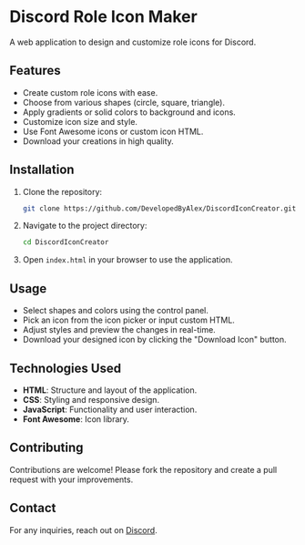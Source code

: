 
# Discord Role Icon Maker

A web application to design and customize role icons for Discord.

## Features

- Create custom role icons with ease.
- Choose from various shapes (circle, square, triangle).
- Apply gradients or solid colors to background and icons.
- Customize icon size and style.
- Use Font Awesome icons or custom icon HTML.
- Download your creations in high quality.

## Installation

1. Clone the repository:

   ```bash
   git clone https://github.com/DevelopedByAlex/DiscordIconCreator.git
   ```

2. Navigate to the project directory:

   ```bash
   cd DiscordIconCreator
   ```

3. Open `index.html` in your browser to use the application.

## Usage

- Select shapes and colors using the control panel.
- Pick an icon from the icon picker or input custom HTML.
- Adjust styles and preview the changes in real-time.
- Download your designed icon by clicking the "Download Icon" button.

## Technologies Used

- **HTML**: Structure and layout of the application.
- **CSS**: Styling and responsive design.
- **JavaScript**: Functionality and user interaction.
- **Font Awesome**: Icon library.

## Contributing

Contributions are welcome! Please fork the repository and create a pull request with your improvements.

## Contact

For any inquiries, reach out on [Discord](https://discord.gg/XzDPRNsSYn).
